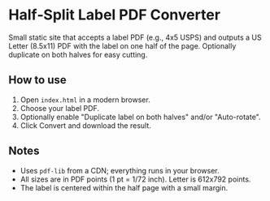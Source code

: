 Half‑Split Label PDF Converter
================================

Small static site that accepts a label PDF (e.g., 4x5 USPS) and outputs a US Letter (8.5x11) PDF with the label on one half of the page. Optionally duplicate on both halves for easy cutting.

How to use
----------
1. Open `index.html` in a modern browser.
2. Choose your label PDF.
3. Optionally enable "Duplicate label on both halves" and/or "Auto-rotate".
4. Click Convert and download the result.

Notes
-----
- Uses `pdf-lib` from a CDN; everything runs in your browser.
- All sizes are in PDF points (1 pt = 1/72 inch). Letter is 612x792 points.
- The label is centered within the half page with a small margin.


